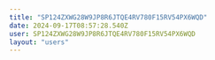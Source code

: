 ```yaml
---
title: "SP124ZXWG28W9JP8R6JTQE4RV780F15RV54PX6WQD"
date: 2024-09-17T08:57:28.540Z
user: SP124ZXWG28W9JP8R6JTQE4RV780F15RV54PX6WQD
layout: "users"
---
```

    